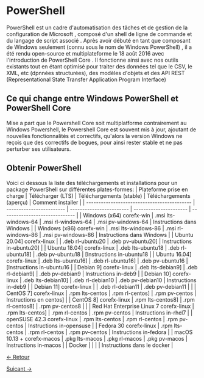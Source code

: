 # PowerShell

PowerShell est un cadre d'automatisation des tâches et de gestion de la configuration de Microsoft , composé d'un shell de ligne de commande et du langage de script associé . Après avoir débuté en tant que composant de Windows seulement (connu sous le nom de Windows PowerShell) , il a été rendu open-source et multiplateforme le 18 août 2016 avec l'introduction de PowerShell Core . Il fonctionne ainsi avec nos outils existants tout en étant optimisé pour traiter des données tel que le CSV, le XML, etc (dpnnées structurées), des modèles d'objets et des API REST (Representational State Transfer Application Program Interface)

## Ce qui change entre Windows PowerShell et PowerShell Core

Mise a part que le Powershell Core soit multiplatforme contrairement au Windows Powershell, le Powershell Core est souvent mis à jour, ajoutant de nouvelles fonctionnalités et correctifs, qu'alors la version Windows ne reçois que des correctifs de bogues, pour ainsi rester stable et ne pas perturber ses utilisateurs.


## Obtenir PowerShell

Voici ci dessous la liste des téléchargements et installations pour un package PowerShell sur différentes plates-formes:
| Plateforme prise en charge | Télécharger (LTS) | Téléchargements (stable) | Téléchargements (aperçu) | Comment installer |
| ------------------------------------------- | ------------------------ | ------------------------ | ---------------------- | ------------------------------ |
| Windows (x64) corefx-win | .msi lts-windows-64 | .msi rl-windows-64 | .msi pv-windows-64 | Instructions dans Windows |
| Windows (x86) corefx-win | .msi lts-windows-86 | .msi rl-windows-86 | .msi pv-windows-86 | Instructions dans Windows |
| Ubuntu 20.04] corefx-linux | | .deb rl-ubuntu20 | .deb pv-ubuntu20] | Instructions in-ubuntu20] |
| Ubuntu 18.04] corefx-linux | .deb lts-ubuntu18 | .deb rl-ubuntu18] | .deb pv-ubuntu18 | [Instructions in-ubuntu18 |
| Ubuntu 16.04] corefx-linux | .deb lts-ubuntu16] | .deb rl-ubuntu16] | .deb pv-ubuntu16 | [Instructions in-ubuntu16 |
| Debian 9] corefx-linux | .deb lts-debian9] | .deb rl-debian9] | .deb pv-debian9 | Instructions in-deb9 |
| Debian 10] corefx-linux | .deb lts-debian10] | .deb rl-debian10 | .deb pv-debian10 | Instructions in-deb9 |
| Debian 11] corefx-linux | | .deb rl-debian11 | .deb pv-debian11 | |
| CentOS 7] corefx-linux | .rpm lts-centos | .rpm rl-centos] | .rpm pv-centos | Instructions en centos] |
| CentOS 8] corefx-linux | .rpm lts-centos8] | .rpm rl-centos8] | .rpm pv-centos8 | |
| Red Hat Enterprise Linux 7 corefx-linux | .rpm lts-centos] | .rpm rl-centos | .rpm pv-centos | Instructions in-rhel7 |
| openSUSE 42.3 corefx-linux | .rpm lts-centos | .rpm rl-centos | .rpm pv-centos | Instructions in-opensuse |
| Fedora 30 corefx-linux | .rpm lts-centos | .rpm rl-centos | .rpm pv-centos | Instructions in-fedora |
| macOS 10.13 + corefx-macos | .pkg lts-macos | .pkg rl-macos | .pkg pv-macos | Instructions in-macos |
| Docker | | | | Instructions dans le docker |

[← Retour](https://github.com/mveron13/cours.linux/blob/main/README.md)


[Suicant →](https://github.com/mveron13/cours.linux/blob/main/powershell/Histoire.md)
